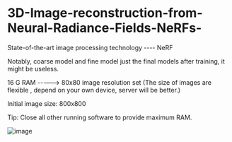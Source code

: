 # 3D-Image-reconstruction-from-Neural-Radiance-Fields-NeRFs-
State-of-the-art image processing technology ---- NeRF

Notably, coarse model and fine model just the final models after training, it might be useless.

16 G RAM ----->  80x80 image resolution set (The size of images are flexible , depend on your own device, server will be better.)

Initial image size: 800x800

Tip: Close all other running software to provide maximum RAM. 

![image](https://user-images.githubusercontent.com/128177578/226227254-fcd91a17-f713-4aaf-868d-1cda95a6c07c.png)
